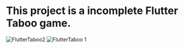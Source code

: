 

# This project is a incomplete Flutter Taboo game.

![FlutterTaboo2](https://user-images.githubusercontent.com/73113772/170831052-ece762ca-388a-4db2-b814-e70e8b8b946f.jpg)
![FlutterTaboo 1](https://user-images.githubusercontent.com/73113772/170831065-93504efb-7181-4d2b-9c1d-bf0d51f88d5f.jpg)
